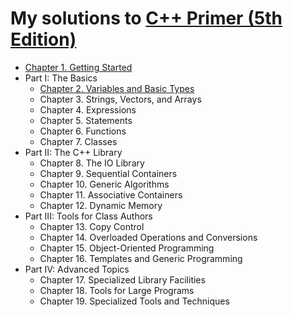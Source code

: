 # My solutions to [C++ Primer (5th Edition)](https://www.informit.com/store/c-plus-plus-primer-9780321714114)

- [Chapter 1. Getting Started](./ch01/README.md)
- Part I: The Basics
    - [Chapter 2. Variables and Basic Types](./ch02/README.md)
    - Chapter 3. Strings, Vectors, and Arrays
    - Chapter 4. Expressions
    - Chapter 5. Statements
    - Chapter 6. Functions
    - Chapter 7. Classes
- Part II: The C++ Library
    - Chapter 8. The IO Library
    - Chapter 9. Sequential Containers
    - Chapter 10. Generic Algorithms
    - Chapter 11. Associative Containers
    - Chapter 12. Dynamic Memory
- Part III: Tools for Class Authors
    - Chapter 13. Copy Control
    - Chapter 14. Overloaded Operations and Conversions
    - Chapter 15. Object-Oriented Programming
    - Chapter 16. Templates and Generic Programming
- Part IV: Advanced Topics
    - Chapter 17. Specialized Library Facilities
    - Chapter 18. Tools for Large Programs
    - Chapter 19. Specialized Tools and Techniques

